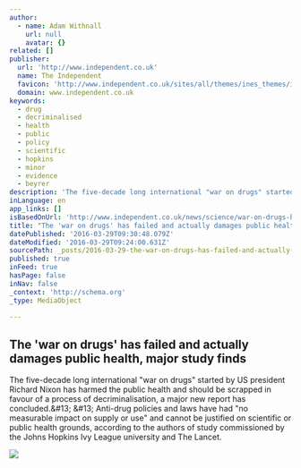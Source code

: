 ```yaml
---
author:
  - name: Adam Withnall
    url: null
    avatar: {}
related: []
publisher:
  url: 'http://www.independent.co.uk'
  name: The Independent
  favicon: 'http://www.independent.co.uk/sites/all/themes/ines_themes/independent_theme/favicon.ico'
  domain: www.independent.co.uk
keywords:
  - drug
  - decriminalised
  - health
  - public
  - policy
  - scientific
  - hopkins
  - minor
  - evidence
  - beyrer
description: 'The five-decade long international "war on drugs" started by US president Richard Nixon has harmed the public health and should be scrapped in favour of a process of decriminalisation, a major new report has concluded.&#13; &#13; Anti-drug policies and laws have had "no measurable impact on supply or use" and cannot be justified on scientific or public health grounds, according to the authors of study commissioned by the Johns Hopkins Ivy League university and The Lancet.'
inLanguage: en
app_links: []
isBasedOnUrl: 'http://www.independent.co.uk/news/science/war-on-drugs-has-made-no-difference-to-number-of-users-and-actively-harms-public-health-major-study-a6956836.html'
title: "The 'war on drugs' has failed and actually damages public health, major study finds"
datePublished: '2016-03-29T09:30:48.079Z'
dateModified: '2016-03-29T09:24:00.631Z'
sourcePath: _posts/2016-03-29-the-war-on-drugs-has-failed-and-actually-damages-public-he.md
published: true
inFeed: true
hasPage: false
inNav: false
_context: 'http://schema.org'
_type: MediaObject

---
```

<article style=""><h1>The 'war on drugs' has failed and actually damages public health, major study finds</h1><p>The five-decade long international "war on drugs" started by US president Richard Nixon has harmed the public health and should be scrapped in favour of a process of decriminalisation, a major new report has concluded.&amp;#13; &amp;#13; Anti-drug policies and laws have had "no measurable impact on supply or use" and cannot be justified on scientific or public health grounds, according to the authors of study commissioned by the Johns Hopkins Ivy League university and The Lancet.</p><img src="http://static.independent.co.uk/s3fs-public/thumbnails/image/2016/03/08/08/marijuana-dispensary-GET.jpg" /></article>